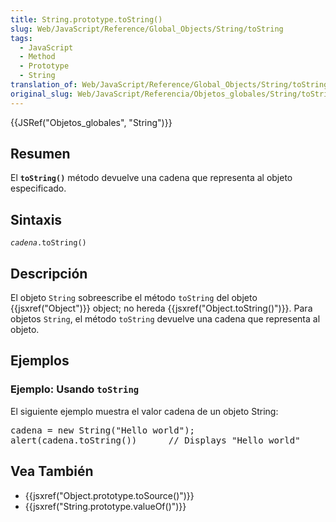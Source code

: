 ```yaml
---
title: String.prototype.toString()
slug: Web/JavaScript/Reference/Global_Objects/String/toString
tags:
  - JavaScript
  - Method
  - Prototype
  - String
translation_of: Web/JavaScript/Reference/Global_Objects/String/toString
original_slug: Web/JavaScript/Referencia/Objetos_globales/String/toString
---
```

<p>{{JSRef("Objetos_globales", "String")}}</p>
<h2 id="Resumen" name="Resumen">Resumen</h2>
<p>El <strong><code>toString()</code></strong> método devuelve una cadena que representa al objeto especificado.</p>
<h2 id="Sintaxis" name="Sintaxis">Sintaxis</h2>
<pre><code><em>cadena</em>.toString() </code></pre>
<h2 id="Descripci.C3.B3n" name="Descripci.C3.B3n">Descripción</h2>
<p>El objeto <code>String</code> sobreescribe el método <code>toString</code> del objeto {{jsxref("Object")}} object; no hereda {{jsxref("Object.toString()")}}. Para objetos <code>String</code>, el método <code>toString</code> devuelve una cadena que representa al objeto.</p>
<h2 id="Ejemplos" name="Ejemplos">Ejemplos</h2>
<h3 id="Ejemplo:_Usando_toString" name="Ejemplo:_Usando_toString">Ejemplo: Usando <code>toString</code></h3>
<p>El siguiente ejemplo muestra el valor cadena de un objeto String:</p>
<pre class="brush: js">cadena = new String("Hello world");
alert(cadena.toString())      // Displays "Hello world"
</pre>
<h2 id="Vea_Tambi.C3.A9n" name="Vea_Tambi.C3.A9n">Vea También</h2>
<ul>
 <li>{{jsxref("Object.prototype.toSource()")}}</li>
 <li>{{jsxref("String.prototype.valueOf()")}}</li>
</ul>
